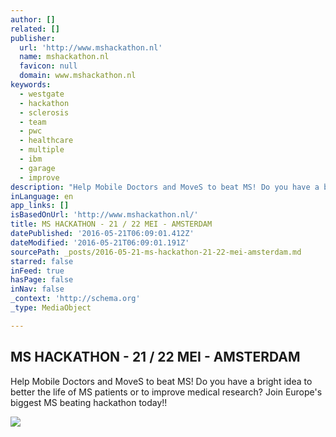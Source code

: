 ```yaml
---
author: []
related: []
publisher:
  url: 'http://www.mshackathon.nl'
  name: mshackathon.nl
  favicon: null
  domain: www.mshackathon.nl
keywords:
  - westgate
  - hackathon
  - sclerosis
  - team
  - pwc
  - healthcare
  - multiple
  - ibm
  - garage
  - improve
description: "Help Mobile Doctors and MoveS to beat MS! Do you have a bright idea to better the life of MS patients or to improve medical research? Join Europe's biggest MS beating hackathon today!!"
inLanguage: en
app_links: []
isBasedOnUrl: 'http://www.mshackathon.nl/'
title: MS HACKATHON - 21 / 22 MEI - AMSTERDAM
datePublished: '2016-05-21T06:09:01.412Z'
dateModified: '2016-05-21T06:09:01.191Z'
sourcePath: _posts/2016-05-21-ms-hackathon-21-22-mei-amsterdam.md
starred: false
inFeed: true
hasPage: false
inNav: false
_context: 'http://schema.org'
_type: MediaObject

---
```

<article style=""><h1>MS HACKATHON - 21 / 22 MEI - AMSTERDAM</h1><p>Help Mobile Doctors and MoveS to beat MS! Do you have a bright idea to better the life of MS patients or to improve medical research? Join Europe's biggest MS beating hackathon today!!</p><img src="http://www.mshackathon.nl/wp-content/uploads/2016/02/jobs-hero-1-1440-900.jpg" /></article>